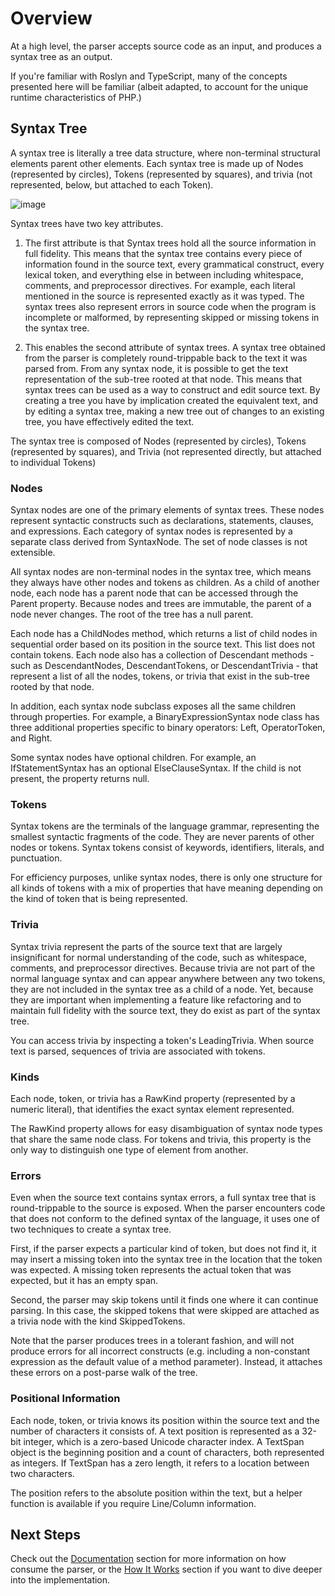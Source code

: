 # Overview

At a high level, the parser accepts source code as an input, and
produces a syntax tree as an output.

If you're familiar with Roslyn and TypeScript, many of the concepts presented here will be familiar
(albeit adapted, to account for the unique runtime characteristics of PHP.)

## Syntax Tree
A syntax tree is literally a tree data structure, where non-terminal structural 
elements parent other elements. Each syntax tree is made up of Nodes (represented by circles), 
Tokens (represented by squares), and trivia (not represented, below, but attached to each Token).

![image](https://cloud.githubusercontent.com/assets/762848/19092929/e10e60aa-8a3d-11e6-8b90-51eabe5d1d8e.png)

Syntax trees have two key attributes.
1. The first attribute is that Syntax trees hold all the source information in full fidelity. 
This means that the syntax tree contains every piece of information 
found in the source text, every grammatical construct, every lexical 
token, and everything else in between including whitespace, comments, 
and preprocessor directives. For example, each literal mentioned in 
the source is represented exactly as it was typed. The syntax trees 
also represent errors in source code when the program is incomplete 
or malformed, by representing skipped or missing tokens in the syntax tree.

2. This enables the second attribute of syntax trees. A syntax tree obtained 
from the parser is completely round-trippable back to the text it was parsed 
from. From any syntax node, it is possible to get the text representation of 
the sub-tree rooted at that node. This means that syntax trees can be used 
as a way to construct and edit source text. By creating a tree you have by 
implication created the equivalent text, and by editing a syntax tree, 
making a new tree out of changes to an existing tree, you have effectively 
edited the text.

The syntax tree is composed of Nodes (represented by circles), 
Tokens (represented by squares), and Trivia (not represented directly, but attached to 
individual Tokens)



### Nodes
Syntax nodes are one of the primary elements of syntax trees. These nodes represent 
syntactic constructs such as declarations, statements, clauses, and expressions. 
Each category of syntax nodes is represented by a separate class derived from SyntaxNode. 
The set of node classes is not extensible.

All syntax nodes are non-terminal nodes in the syntax tree, which means they always have 
other nodes and tokens as children. As a child of another node, each node has a parent node
 that can be accessed through the Parent property. Because nodes and trees are immutable, 
 the parent of a node never changes. The root of the tree has a null parent.

Each node has a ChildNodes method, which returns a list of child nodes in sequential order 
based on its position in the source text. This list does not contain tokens. Each node also
has a collection of Descendant methods - such as DescendantNodes, DescendantTokens, or 
DescendantTrivia - that represent a list of all the nodes, tokens, or trivia that exist in 
the sub-tree rooted by that node.

In addition, each syntax node subclass exposes all the same children through 
properties. For example, a BinaryExpressionSyntax node class has three additional properties 
specific to binary operators: Left, OperatorToken, and Right.

Some syntax nodes have optional children. For example, an IfStatementSyntax has an optional 
ElseClauseSyntax. If the child is not present, the property returns null.

### Tokens
Syntax tokens are the terminals of the language grammar, representing the smallest syntactic 
fragments of the code. They are never parents of other nodes or tokens. Syntax tokens 
consist of keywords, identifiers, literals, and punctuation.

For efficiency purposes, unlike syntax nodes, there is only one structure for all 
kinds of tokens with a mix of properties that have meaning depending on the kind 
of token that is being represented.

### Trivia
Syntax trivia represent the parts of the source text that are largely insignificant for 
normal understanding of the code, such as whitespace, comments, and preprocessor directives.
Because trivia are not part of the normal language syntax and can appear anywhere between 
any two tokens, they are not included in the syntax tree as a child of a node. Yet, because 
they are important when implementing a feature like refactoring and to maintain full 
fidelity with the source text, they do exist as part of the syntax tree.

You can access trivia by inspecting a token's LeadingTrivia. 
When source text is parsed, sequences of trivia are associated with tokens. 

### Kinds
Each node, token, or trivia has a RawKind property (represented by a numeric literal), 
that identifies the exact syntax element represented.

The RawKind property allows for easy disambiguation of syntax node types that share the 
same node class. For tokens and trivia, this property is the only way to distinguish 
one type of element from another.

### Errors
Even when the source text contains syntax errors, a full syntax tree that is round-trippable
to the source is exposed. When the parser encounters code that does not conform to the 
defined syntax of the language, it uses one of two techniques to create a syntax tree.

First, if the parser expects a particular kind of token, but does not find it, it may 
insert a missing token into the syntax tree in the location that the token was expected. 
A missing token represents the actual token that was expected, but it has an empty span.

Second, the parser may skip tokens until it finds one where it can continue parsing. 
In this case, the skipped tokens that were skipped are attached as a trivia node with 
the kind SkippedTokens.

Note that the parser produces trees in a tolerant fashion, and will not produce errors for
all incorrect constructs (e.g. including a non-constant expression as the default value of
a method parameter). Instead, it attaches these errors on a post-parse walk of the tree.

### Positional Information
Each node, token, or trivia knows its position within the source text and the number of 
characters it consists of. A text position is represented as a 32-bit integer, which is 
a zero-based Unicode character index. A TextSpan object is the beginning position and a 
count of characters, both represented as integers. If TextSpan has a zero length, it refers
to a location between two characters.

The position refers to the absolute position within the text, but a helper function is available
if you require Line/Column information. 

## Next Steps
Check out the [Documentation](GettingStarted.md) section for more information on how consume
the parser, or the [How It Works](HowItWorks.md) section if you want to dive deeper into the implementation.